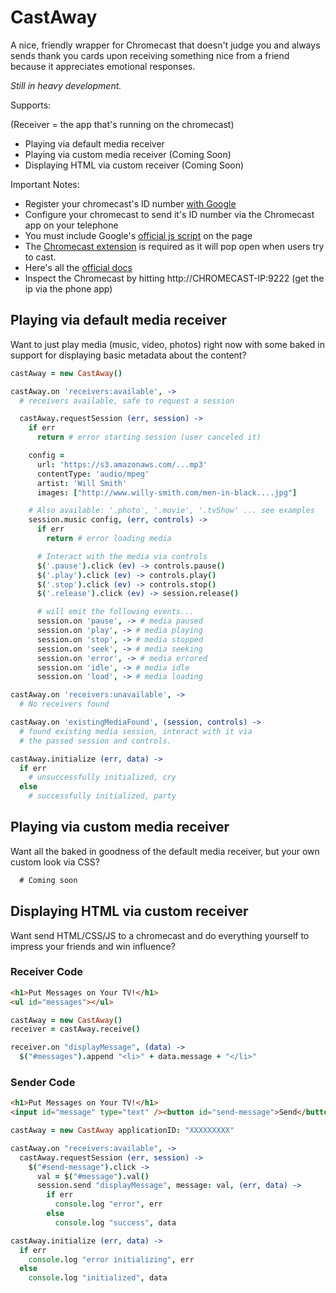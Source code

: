 CastAway
=====================

A nice, friendly wrapper for Chromecast that doesn't judge you and always sends thank you cards upon receiving something nice from a friend because it appreciates emotional responses.

_Still in heavy development._

Supports:

(Receiver = the app that's running on the chromecast)

* Playing via default media receiver
* Playing via custom media receiver (Coming Soon)
* Displaying HTML via custom receiver (Coming Soon)

Important Notes:

* Register your chromecast's ID number [with Google](https://developers.google.com/cast/docs/registration#RegisterDevice)
* Configure your chromecast to send it's ID number via the Chromecast app on your telephone
* You must include Google's [official js script](https://www.gstatic.com/cv/js/sender/v1/cast_sender.js) on the page
* The [Chromecast extension](https://chrome.google.com/webstore/detail/google-cast/boadgeojelhgndaghljhdicfkmllpafd?hl=en) is required as it will pop open when users try to cast.
* Here's all the [official docs](https://developers.google.com/cast/docs/developers)
* Inspect the Chromecast by hitting http://CHROMECAST-IP:9222 (get the ip via the phone app)

Playing via default media receiver
------------------------

Want to just play media (music, video, photos) right now with some baked in support for displaying basic metadata about the content?

```coffee
castAway = new CastAway()

castAway.on 'receivers:available', ->
  # receivers available, safe to request a session

  castAway.requestSession (err, session) ->
    if err
      return # error starting session (user canceled it)

    config =
      url: 'https://s3.amazonaws.com/...mp3'
      contentType: 'audio/mpeg'
      artist: 'Will Smith'
      images: ["http://www.willy-smith.com/men-in-black....jpg"]

    # Also available: '.photo', '.movie', '.tvShow' ... see examples
    session.music config, (err, controls) ->
      if err
        return # error loading media

      # Interact with the media via controls
      $('.pause').click (ev) -> controls.pause()
      $('.play').click (ev) -> controls.play()
      $('.stop').click (ev) -> controls.stop()
      $('.release').click (ev) -> session.release()

      # will emit the following events...
      session.on 'pause', -> # media paused
      session.on 'play', -> # media playing
      session.on 'stop', -> # media stopped
      session.on 'seek', -> # media seeking
      session.on 'error', -> # media errored
      session.on 'idle', -> # media idle
      session.on 'load', -> # media loading

castAway.on 'receivers:unavailable', ->
  # No receivers found

castAway.on 'existingMediaFound', (session, controls) ->
  # found existing media session, interact with it via
  # the passed session and controls.

castAway.initialize (err, data) ->
  if err
    # unsuccessfully initialized, cry
  else
    # successfully initialized, party
```

Playing via custom media receiver
------------------------

Want all the baked in goodness of the default media receiver, but your own custom look via CSS?

```js
  # Coming soon
```

Displaying HTML via custom receiver
------------------------

Want send HTML/CSS/JS to a chromecast and do everything yourself to impress your friends and win influence?

### Receiver Code

```html
<h1>Put Messages on Your TV!</h1>
<ul id="messages"></ul>
```

```coffee
castAway = new CastAway()
receiver = castAway.receive()

receiver.on "displayMessage", (data) ->
  $("#messages").append "<li>" + data.message + "</li>"
```

### Sender Code

```html
<h1>Put Messages on Your TV!</h1>
<input id="message" type="text" /><button id="send-message">Send</button>
```

```coffee
castAway = new CastAway applicationID: "XXXXXXXXX"

castAway.on "receivers:available", ->
  castAway.requestSession (err, session) ->
    $("#send-message").click ->
      val = $("#message").val()
      session.send "displayMessage", message: val, (err, data) ->
        if err
          console.log "error", err
        else
          console.log "success", data

castAway.initialize (err, data) ->
  if err
    console.log "error initializing", err
  else
    console.log "initialized", data
```

